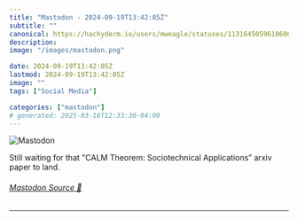 ```yaml
---
title: "Mastodon - 2024-09-19T13:42:05Z"
subtitle: ""
canonical: https://hachyderm.io/users/mweagle/statuses/113164505961060021
description:
image: "/images/mastodon.png"

date: 2024-09-19T13:42:05Z
lastmod: 2024-09-19T13:42:05Z
image: ""
tags: ["Social Media"]

categories: ["mastodon"]
# generated: 2025-03-16T12:33:30-04:00
---
```

![Mastodon](/images/mastodon.png)

<p>Still waiting for that &quot;CALM Theorem: Sociotechnical Applications” arxiv paper to land.</p>


###### [Mastodon Source 🐘](https://hachyderm.io/@mweagle/113164505961060021)

___
